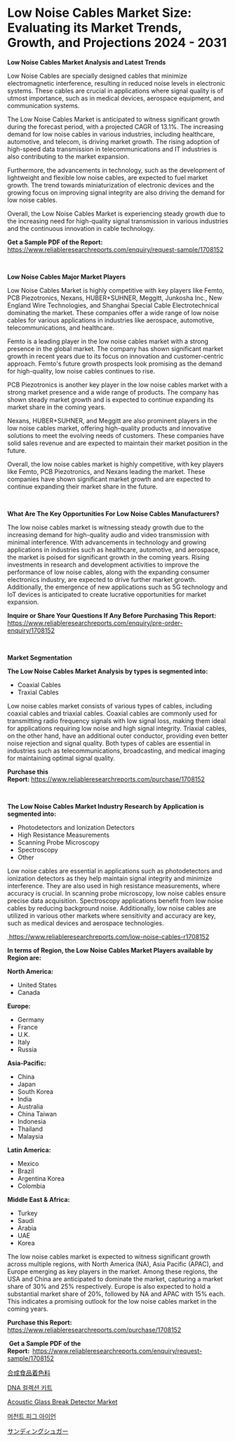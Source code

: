 <p><h1>Low Noise Cables Market Size: Evaluating its Market Trends, Growth, and Projections 2024 - 2031</h1></p><p><strong>Low Noise Cables Market Analysis and Latest Trends</strong></p>
<p><p>Low Noise Cables are specially designed cables that minimize electromagnetic interference, resulting in reduced noise levels in electronic systems. These cables are crucial in applications where signal quality is of utmost importance, such as in medical devices, aerospace equipment, and communication systems.</p><p>The Low Noise Cables Market is anticipated to witness significant growth during the forecast period, with a projected CAGR of 13.1%. The increasing demand for low noise cables in various industries, including healthcare, automotive, and telecom, is driving market growth. The rising adoption of high-speed data transmission in telecommunications and IT industries is also contributing to the market expansion.</p><p>Furthermore, the advancements in technology, such as the development of lightweight and flexible low noise cables, are expected to fuel market growth. The trend towards miniaturization of electronic devices and the growing focus on improving signal integrity are also driving the demand for low noise cables.</p><p>Overall, the Low Noise Cables Market is experiencing steady growth due to the increasing need for high-quality signal transmission in various industries and the continuous innovation in cable technology.</p></p>
<p><strong>Get a Sample PDF of the Report:&nbsp;</strong> <a href="https://www.reliableresearchreports.com/enquiry/request-sample/1708152">https://www.reliableresearchreports.com/enquiry/request-sample/1708152</a></p>
<p>&nbsp;</p>
<p><strong>Low Noise Cables Major Market Players</strong></p>
<p><p>Low Noise Cables Market is highly competitive with key players like Femto, PCB Piezotronics, Nexans, HUBER+SUHNER, Meggitt, Junkosha Inc., New England Wire Technologies, and Shanghai Special Cable Electrotechnical dominating the market. These companies offer a wide range of low noise cables for various applications in industries like aerospace, automotive, telecommunications, and healthcare.</p><p>Femto is a leading player in the low noise cables market with a strong presence in the global market. The company has shown significant market growth in recent years due to its focus on innovation and customer-centric approach. Femto's future growth prospects look promising as the demand for high-quality, low noise cables continues to rise.</p><p>PCB Piezotronics is another key player in the low noise cables market with a strong market presence and a wide range of products. The company has shown steady market growth and is expected to continue expanding its market share in the coming years.</p><p>Nexans, HUBER+SUHNER, and Meggitt are also prominent players in the low noise cables market, offering high-quality products and innovative solutions to meet the evolving needs of customers. These companies have solid sales revenue and are expected to maintain their market position in the future.</p><p>Overall, the low noise cables market is highly competitive, with key players like Femto, PCB Piezotronics, and Nexans leading the market. These companies have shown significant market growth and are expected to continue expanding their market share in the future.</p></p>
<p>&nbsp;</p>
<p><strong>What Are The Key Opportunities For Low Noise Cables Manufacturers?</strong></p>
<p><p>The low noise cables market is witnessing steady growth due to the increasing demand for high-quality audio and video transmission with minimal interference. With advancements in technology and growing applications in industries such as healthcare, automotive, and aerospace, the market is poised for significant growth in the coming years. Rising investments in research and development activities to improve the performance of low noise cables, along with the expanding consumer electronics industry, are expected to drive further market growth. Additionally, the emergence of new applications such as 5G technology and IoT devices is anticipated to create lucrative opportunities for market expansion.</p></p>
<p><strong>Inquire or Share Your Questions If Any Before Purchasing This Report:</strong> <a href="https://www.reliableresearchreports.com/enquiry/pre-order-enquiry/1708152">https://www.reliableresearchreports.com/enquiry/pre-order-enquiry/1708152</a></p>
<p>&nbsp;</p>
<p><strong>Market Segmentation</strong></p>
<p><strong>The Low Noise Cables Market Analysis by types is segmented into:</strong></p>
<p><ul><li>Coaxial Cables</li><li>Traxial Cables</li></ul></p>
<p><p>Low noise cables market consists of various types of cables, including coaxial cables and triaxial cables. Coaxial cables are commonly used for transmitting radio frequency signals with low signal loss, making them ideal for applications requiring low noise and high signal integrity. Triaxial cables, on the other hand, have an additional outer conductor, providing even better noise rejection and signal quality. Both types of cables are essential in industries such as telecommunications, broadcasting, and medical imaging for maintaining optimal signal quality.</p></p>
<p><strong>Purchase this Report:&nbsp;</strong><a href="https://www.reliableresearchreports.com/purchase/1708152">https://www.reliableresearchreports.com/purchase/1708152</a></p>
<p>&nbsp;</p>
<p><strong>The Low Noise Cables Market Industry Research by Application is segmented into:</strong></p>
<p><ul><li>Photodetectors and Ionization Detectors</li><li>High Resistance Measurements</li><li>Scanning Probe Microscopy</li><li>Spectroscopy</li><li>Other</li></ul></p>
<p><p>Low noise cables are essential in applications such as photodetectors and ionization detectors as they help maintain signal integrity and minimize interference. They are also used in high resistance measurements, where accuracy is crucial. In scanning probe microscopy, low noise cables ensure precise data acquisition. Spectroscopy applications benefit from low noise cables by reducing background noise. Additionally, low noise cables are utilized in various other markets where sensitivity and accuracy are key, such as medical devices and aerospace technologies.</p></p>
<p><a href="https://www.reliableresearchreports.com/low-noise-cables-r1708152">&nbsp;https://www.reliableresearchreports.com/low-noise-cables-r1708152</a></p>
<p><strong>In terms of Region, the Low Noise Cables Market Players available by Region are:</strong></p>
<p>
    <p> <strong> North America: </strong>
        <ul>
            <li>United States</li>
            <li>Canada</li>
        </ul>
        </p> 
    <p> <strong> Europe: </strong>
        <ul>
            <li>Germany</li>
            <li>France</li>
            <li>U.K.</li>
            <li>Italy</li>
            <li>Russia</li>
        </ul>
        </p> 
    <p> <strong> Asia-Pacific: </strong>
        <ul>
            <li>China</li>
            <li>Japan</li>
            <li>South Korea</li>
            <li>India</li>
            <li>Australia</li>
            <li>China Taiwan</li>
            <li>Indonesia</li>
            <li>Thailand</li>
            <li>Malaysia</li>
        </ul>
        </p> 
    <p> <strong> Latin America: </strong>
        <ul>
            <li>Mexico</li>
            <li>Brazil</li>
            <li>Argentina Korea</li>
            <li>Colombia</li>
        </ul>
        </p> 
    <p> <strong> Middle East & Africa: </strong>
        <ul>
            <li>Turkey</li>
            <li>Saudi</li>
            <li>Arabia</li>
            <li>UAE</li>
            <li>Korea</li>
        </ul>
    </p>
    </p>
<p><p>The low noise cables market is expected to witness significant growth across multiple regions, with North America (NA), Asia Pacific (APAC), and Europe emerging as key players in the market. Among these regions, the USA and China are anticipated to dominate the market, capturing a market share of 30% and 25% respectively. Europe is also expected to hold a substantial market share of 20%, followed by NA and APAC with 15% each. This indicates a promising outlook for the low noise cables market in the coming years.</p></p>
<p><strong>Purchase this Report: </strong><a href="https://www.reliableresearchreports.com/purchase/1708152">https://www.reliableresearchreports.com/purchase/1708152</a></p>
<p>&nbsp;<strong>Get a Sample PDF of the Report:&nbsp;&nbsp;</strong><a href="https://www.reliableresearchreports.com/enquiry/request-sample/1708152">https://www.reliableresearchreports.com/enquiry/request-sample/1708152</a></p>
<p><strong></strong></p>
<p><p><a href="https://github.com/JoanaNitzsche/Market-Research-Report-List-1/blob/main/3488881149598.md">合成食品着色料</a></p><p><a href="https://github.com/Howaoole34545/Market-Research-Report-List-2/blob/main/9924488159312.md">DNA 컬렉션 키트</a></p><p><a href="https://github.com/liliskanaya73/Market-Research-Report-List-1/blob/main/acoustic-glass-break-detector-market.md">Acoustic Glass Break Detector Market</a></p><p><a href="https://github.com/sougarounis/Market-Research-Report-List-4/blob/main/6304119159311.md">머천트 피그 아이언</a></p><p><a href="https://github.com/KaliMetz2023/Market-Research-Report-List-1/blob/main/8959670149599.md">サンディングシュガー</a></p></p>